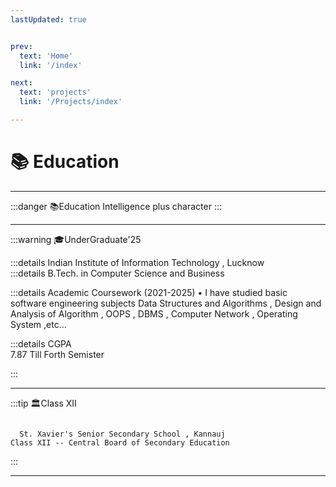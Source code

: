 ```yaml
---
lastUpdated: true   


prev:
  text: 'Home'
  link: '/index'

next:
  text: 'projects'
  link: '/Projects/index'

---
```

# 📚 Education 

<hr>

:::danger 📚Education 
 Intelligence plus character 
:::

<hr>

:::warning 🎓UnderGraduate'25

:::details Indian Institute of Information Technology , Lucknow        
:::details B.Tech. in Computer Science and Business


:::details Academic Coursework (2021-2025)
 • I have studied basic software engineering subjects Data Structures and Algorithms , Design and Analysis of Algorithm , OOPS , DBMS , Computer Network , Operating System ,etc...

:::details CGPA       
7.87 Till Forth Semister 

:::

   <!-- ⚡ Apart from this, I have done courses on Deep Learning, Data Science, Cloud Computing and Full Stack Development.        -->
   <!-- ⚡ I have studied basic software engineering subjects like DS, Algorithms, DBMS, OS, CA, AI etc. -->
<hr>

:::tip 🏛️Class XII 
```XII

  St. Xavier's Senior Secondary School , Kannauj               
Class XII -- Central Board of Secondary Education             

```
:::

---

<!-- # Certifcations -->

